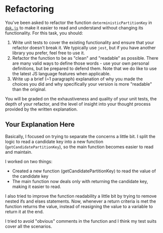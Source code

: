 # Refactoring

You've been asked to refactor the function `deterministicPartitionKey` in [`dpk.js`](dpk.js) to make it easier to read and understand without changing its functionality. For this task, you should:

1. Write unit tests to cover the existing functionality and ensure that your refactor doesn't break it. We typically use `jest`, but if you have another library you prefer, feel free to use it.
2. Refactor the function to be as "clean" and "readable" as possible. There are many valid ways to define those words - use your own personal definitions, but be prepared to defend them. Note that we do like to use the latest JS language features when applicable.
3. Write up a brief (~1 paragraph) explanation of why you made the choices you did and why specifically your version is more "readable" than the original.

You will be graded on the exhaustiveness and quality of your unit tests, the depth of your refactor, and the level of insight into your thought process provided by the written explanation.

## Your Explanation Here
Basically, I focused on trying to separate the concerns a little bit. I split the logic to read a candidate key into a new function (`getCandidatePartitionKey`), so the main function becomes easier to read and maintain.

I worked on two things:
- Created a new function (getCandidatePartitionKey) to read the value of the candidate key
- The main function now deals only with returning the candidate key, making it easier to read.

I also tried to improve the function readability a little bit by trying to remove nested ifs and elses statements. Now, whenever a return criteria is met the function returns the value, instead of reasigning the value to a variable to return it at the end.

I tried to avoid "obvious" comments in the function and I think my test suits cover all the scenarios.
